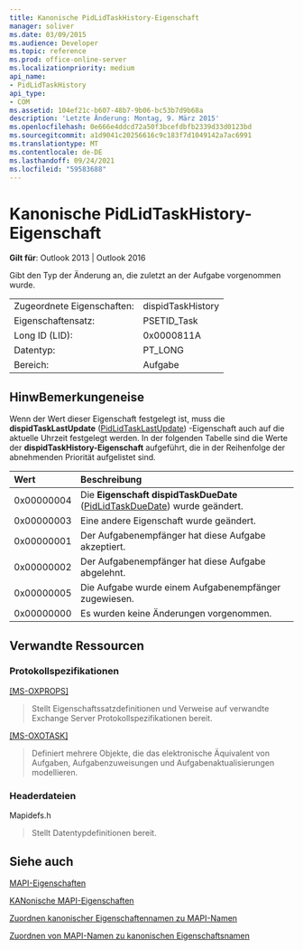 ```yaml
---
title: Kanonische PidLidTaskHistory-Eigenschaft
manager: soliver
ms.date: 03/09/2015
ms.audience: Developer
ms.topic: reference
ms.prod: office-online-server
ms.localizationpriority: medium
api_name:
- PidLidTaskHistory
api_type:
- COM
ms.assetid: 104ef21c-b607-48b7-9b06-bc53b7d9b68a
description: 'Letzte Änderung: Montag, 9. März 2015'
ms.openlocfilehash: 0e666e4ddcd72a50f3bcefdbfb2339d33d0123bd
ms.sourcegitcommit: a1d9041c20256616c9c183f7d1049142a7ac6991
ms.translationtype: MT
ms.contentlocale: de-DE
ms.lasthandoff: 09/24/2021
ms.locfileid: "59583688"
---
```

# <a name="pidlidtaskhistory-canonical-property"></a>Kanonische PidLidTaskHistory-Eigenschaft

  
  
**Gilt für**: Outlook 2013 | Outlook 2016 
  
Gibt den Typ der Änderung an, die zuletzt an der Aufgabe vorgenommen wurde.
  
|||
|:-----|:-----|
|Zugeordnete Eigenschaften:  <br/> |dispidTaskHistory  <br/> |
|Eigenschaftensatz:  <br/> |PSETID_Task  <br/> |
|Long ID (LID):  <br/> |0x0000811A  <br/> |
|Datentyp:  <br/> |PT_LONG  <br/> |
|Bereich:  <br/> |Aufgabe  <br/> |
   
## <a name="remarks"></a>HinwBemerkungeneise

Wenn der Wert dieser Eigenschaft festgelegt ist, muss die **dispidTaskLastUpdate** ([PidLidTaskLastUpdate](pidlidtasklastupdate-canonical-property.md)) -Eigenschaft auch auf die aktuelle Uhrzeit festgelegt werden. In der folgenden Tabelle sind die Werte der **dispidTaskHistory-Eigenschaft** aufgeführt, die in der Reihenfolge der abnehmenden Priorität aufgelistet sind. 
  
|**Wert**|**Beschreibung**|
|:-----|:-----|
|0x00000004  <br/> |Die **Eigenschaft dispidTaskDueDate** ([PidLidTaskDueDate](pidlidtaskduedate-canonical-property.md)) wurde geändert.  <br/> |
|0x00000003  <br/> |Eine andere Eigenschaft wurde geändert.  <br/> |
|0x00000001  <br/> |Der Aufgabenempfänger hat diese Aufgabe akzeptiert.  <br/> |
|0x00000002  <br/> |Der Aufgabenempfänger hat diese Aufgabe abgelehnt.  <br/> |
|0x00000005  <br/> |Die Aufgabe wurde einem Aufgabenempfänger zugewiesen.  <br/> |
|0x00000000  <br/> |Es wurden keine Änderungen vorgenommen.  <br/> |
   
## <a name="related-resources"></a>Verwandte Ressourcen

### <a name="protocol-specifications"></a>Protokollspezifikationen

[[MS-OXPROPS]](https://msdn.microsoft.com/library/f6ab1613-aefe-447d-a49c-18217230b148%28Office.15%29.aspx)
  
> Stellt Eigenschaftssatzdefinitionen und Verweise auf verwandte Exchange Server Protokollspezifikationen bereit.
    
[[MS-OXOTASK]](https://msdn.microsoft.com/library/55600ec0-6195-4730-8436-59c7931ef27e%28Office.15%29.aspx)
  
> Definiert mehrere Objekte, die das elektronische Äquivalent von Aufgaben, Aufgabenzuweisungen und Aufgabenaktualisierungen modellieren.
    
### <a name="header-files"></a>Headerdateien

Mapidefs.h
  
> Stellt Datentypdefinitionen bereit.
    
## <a name="see-also"></a>Siehe auch



[MAPI-Eigenschaften](mapi-properties.md)
  
[KANonische MAPI-Eigenschaften](mapi-canonical-properties.md)
  
[Zuordnen kanonischer Eigenschaftennamen zu MAPI-Namen](mapping-canonical-property-names-to-mapi-names.md)
  
[Zuordnen von MAPI-Namen zu kanonischen Eigenschaftsnamen](mapping-mapi-names-to-canonical-property-names.md)


